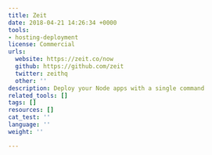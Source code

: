 ```yaml
---
title: Zeit
date: 2018-04-21 14:26:34 +0000
tools:
- hosting-deployment
license: Commercial
urls:
  website: https://zeit.co/now
  github: https://github.com/zeit
  twitter: zeithq
  other: ''
description: Deploy your Node apps with a single command
related_tools: []
tags: []
resources: []
cat_test: ''
language: ''
weight: ''

---
```

